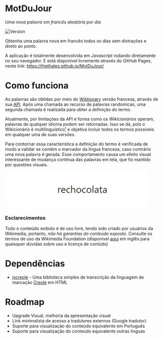 # MotDuJour

_Uma nova palavra em francês aleatória por dia_

![Version](https://img.shields.io/badge/version-pre--alpha-red)



Obtenha uma palavra nova em francês todos os dias sem distrações e direto ao ponto.


A aplicação é totalmente desenvolvida em _Javascript_ rodando diretamente no seu navegador. E está disponível livremente através do GitHub Pages, neste link: https://thethales.github.io/MotDuJour/


# Como funciona

As palavras são obtidas por meio do [Wiktionary](https://fr.wiktionary.org/wiki/Wiktionnaire:Page_d%E2%80%99accueil) versão francesa, através de sua [API](https://en.wiktionary.org/w/api.php).
Após uma chamada ao recurso de palavras randomicas, uma segunda chamada é realizada para obter a definição do termo.

Atualmente, por limitações da API e forma como os _Wikicionários_ operam, palavras de qualquer idioma podem ser retornadas. Isso se dá, pois o Wikicionário é multilinguístico[¹](https://en.wikipedia.org/wiki/Wiktionary) e objetiva incluir todos os termos possíveis em qualquer uma de suas versões.

Para contornar essa caracteristica a definição do termo é verificada de modo a validar se contém o marcador da lingua francesa, caso contrário uma nova palavra é gerada. Esse comportamento causa um efeito visual interessante de mudança contínua das palavras em tela, que foi mantido por questões visuais.

![Efeito Sequencial](docs/img/word-sequence.gif)




### Esclarecimentos

Todo o conteúdo exibido é de uso livre, tendo sido criado por usuários da Wikimedia, portanto, _não há garantias do conteúdo exposto_. Consulte os termos de uso da Wikimedia Foundation (disponível [aqui](https://foundation.wikimedia.org/wiki/Terms_of_Use/en) em inglês para quaisquer dúvidas sobre uso e licença de contúdo) 


# Dependências

- [jscreole](https://github.com/scottt/jscreole) - Uma biblioteca simples de transcrição da linguagem de marcação [Creole](http://www.wikicreole.org/) em HTML

# Roadmap

- Upgrade Visual, melhoria da apresentação visual
- Link minimalista de acesso a tradutores externos (Google tradutor)
- Suporte para visualização do conteúdo equivalente em Português
- Suporte para visualização do conteúdo equivalente outras linguas